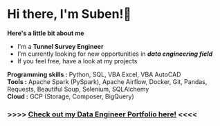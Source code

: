 # Hi there, I'm Suben!👋

**Here's a little bit about me**
* I'm a **Tunnel Survey Engineer**
* I'm currently looking for new opportunities in **_data engineering field_**
* If you feel free, have a look at my projects

**Programming skills :** Python, SQL, VBA Excel, VBA AutoCAD\
**Tools :** Apache Spark (PySpark), Apache Airflow, Docker, Git, Pandas, Requests, Beautiful Soup, Selenium, SQLAlchemy\
**Cloud :** GCP (Storage, Composer, BigQuery)

### >>>> [Check out my Data Engineer Portfolio here!](https://github.com/suben-mk/Data-Engineer-Portfolio) <<<<

